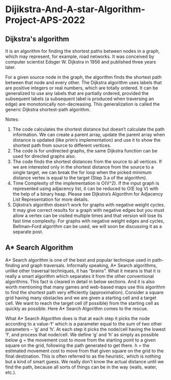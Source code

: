 # Dijikstra-And-A-star-Algorithm-Project-APS-2022

Dijkstra's algorithm 
------------------------------------------

It is an algorithm for finding the shortest paths between nodes in a graph, which may represent, for example, road networks. It was conceived by computer scientist Edsger W. Dijkstra in 1956 and published three years later.

For a given source node in the graph, the algorithm finds the shortest path between that node and every other. The Dijkstra algorithm uses labels that are positive integers or real numbers, which are totally ordered. It can be generalized to use any labels that are partially ordered, provided the subsequent labels (a subsequent label is produced when traversing an edge) are monotonically non-decreasing. This generalization is called the generic Dijkstra shortest-path algorithm.

Notes: 
1) The code calculates the shortest distance but doesn’t calculate the path information. We can create a parent array, update the parent array when distance is updated (like prim’s implementation) and use it to show the shortest path from source to different vertices.
2) The code is for undirected graphs, the same Dijkstra function can be used for directed graphs also.
3) The code finds the shortest distances from the source to all vertices. If we are interested only in the shortest distance from the source to a single target, we can break the for loop when the picked minimum distance vertex is equal to the target (Step 3.a of the algorithm).
4) Time Complexity of the implementation is O(V^2). If the input graph is represented using adjacency list, it can be reduced to O(E log V) with the help of a binary heap. Please see 
Dijkstra’s Algorithm for Adjacency List Representation for more details.
5) Dijkstra’s algorithm doesn’t work for graphs with negative weight cycles. It may give correct results for a graph with negative edges but you must allow a vertex can be visited multiple times and that version will lose its fast time complexity. For graphs with negative weight edges and cycles, Bellman–Ford algorithm can be used, we will soon be discussing it as a separate post.

A* Search Algorithm
--------------------------------------------

A* Search algorithm is one of the best and popular technique used in path-finding and graph traversals. Informally speaking, A* Search algorithms, unlike other traversal techniques, it has “brains”. What it means is that it is really a smart algorithm which separates it from the other conventional algorithms. This fact is cleared in detail in below sections. 
And it is also worth mentioning that many games and web-based maps use this algorithm to find the shortest path very efficiently (approximation). 
Consider a square grid having many obstacles and we are given a starting cell and a target cell. We want to reach the target cell (if possible) from the starting cell as quickly as possible. Here A* Search Algorithm comes to the rescue.

What A* Search Algorithm does is that at each step it picks the node according to a value-‘f’ which is a parameter equal to the sum of two other parameters – ‘g’ and ‘h’. At each step it picks the node/cell having the lowest ‘f’, and process that node/cell.
We define ‘g’ and ‘h’ as simply as possible below
g = the movement cost to move from the starting point to a given square on the grid, following the path generated to get there. 
h = the estimated movement cost to move from that given square on the grid to the final destination. This is often referred to as the heuristic, which is nothing but a kind of smart guess. We really don’t know the actual distance until we find the path, because all sorts of things can be in the way (walls, water, etc.). 
